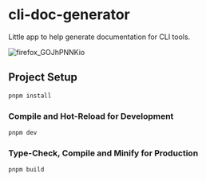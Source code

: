 # cli-doc-generator

Little app to help generate documentation for CLI tools.


![firefox_GOJhPNNKio](https://github.com/3PSY0N/cli-doc-generator/assets/78256817/cdeafe6d-74f7-4354-8956-3cf254ffce3e)



## Project Setup

```sh
pnpm install
```

### Compile and Hot-Reload for Development

```sh
pnpm dev
```

### Type-Check, Compile and Minify for Production

```sh
pnpm build
```
